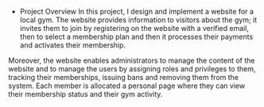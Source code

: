 * Project Overview
In this project, I design and implement a website for a local gym. The website provides information to visitors about the gym; it invites them to join by registering on the website with a verified email, then to select a membership plan and then it processes their payments and activates their membership.

Moreover, the website enables administrators to manage the content of the website and to manage the users by assigning roles and privileges to them, tracking their memberships, issuing bans and removing them from the system. Each member is allocated a personal page where they can view their membership status and their gym activity.